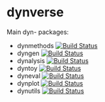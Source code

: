# dynverse

Main dyn- packages:
* dynmethods [![Build Status](https://travis-ci.com/rcannood/dynmethods.svg?token=XT9fndLm2JPN9bnhq3qM&branch=master)](https://travis-ci.com/rcannood/dynmethods)
* dyngen [![Build Status](https://travis-ci.com/Zouter/dyngen.svg?token=XT9fndLm2JPN9bnhq3qM&branch=master)](https://travis-ci.com/Zouter/dyngen)
* dynalysis [![Build Status](https://travis-ci.com/Zouter/dynalysis.svg?token=XT9fndLm2JPN9bnhq3qM&branch=master)](https://travis-ci.com/Zouter/dynalysis)
* dyntoy [![Build Status](https://travis-ci.com/Zouter/dyntoy.svg?token=XT9fndLm2JPN9bnhq3qM&branch=master)](https://travis-ci.com/Zouter/dyntoy)
* dyneval [![Build Status](https://travis-ci.com/rcannood/dyneval.svg?token=XT9fndLm2JPN9bnhq3qM&branch=master)](https://travis-ci.com/rcannood/dyneval)
* dynplot [![Build Status](https://travis-ci.com/Zouter/dynplot.svg?token=XT9fndLm2JPN9bnhq3qM&branch=master)](https://travis-ci.com/Zouter/dynplot)
* dynutils [![Build Status](https://travis-ci.com/rcannood/dynutils.svg?token=XT9fndLm2JPN9bnhq3qM&branch=master)](https://travis-ci.com/rcannood/dynutils)

